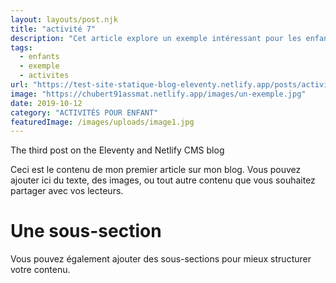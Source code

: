 ```yaml
---
layout: layouts/post.njk
title: "activité 7"
description: "Cet article explore un exemple intéressant pour les enfants."
tags: 
  - enfants
  - exemple
  - activites
url: "https://test-site-statique-blog-eleventy.netlify.app/posts/activite-7"
image: "https://chubert91assmat.netlify.app/images/un-exemple.jpg"
date: 2019-10-12
category: "ACTIVITÉS POUR ENFANT"
featuredImage: /images/uploads/image1.jpg
---
```


The third post on the Eleventy and Netlify CMS blog


Ceci est le contenu de mon premier article sur mon blog. Vous pouvez ajouter ici du texte, des images, ou tout autre contenu que vous souhaitez partager avec vos lecteurs.

# Une sous-section

Vous pouvez également ajouter des sous-sections pour mieux structurer votre contenu.
